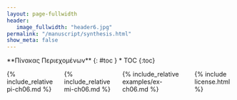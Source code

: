 ```yaml
---
layout: page-fullwidth
header:
   image_fullwidth: "header6.jpg"
permalink: "/manuscript/synthesis.html"
show_meta: false
---
```


<div class="row">
<div class="medium-4 medium-push-8 columns" markdown="1">
<div class="panel radius" markdown="1">
**Πίνακας Περιεχομένων**
{: #toc }
*  TOC
{:toc}
</div>
</div><!-- /.medium-4.columns -->

<div class="medium-8 medium-pull-4 columns" markdown="1">

{% include_relative pi-ch06.md %}

{% include_relative mi-ch06.md %}

{% include_relative examples/ex-ch06.md %}

{% include license.html %}

</div><!-- /.medium-8.columns -->
</div><!-- /.row -->
